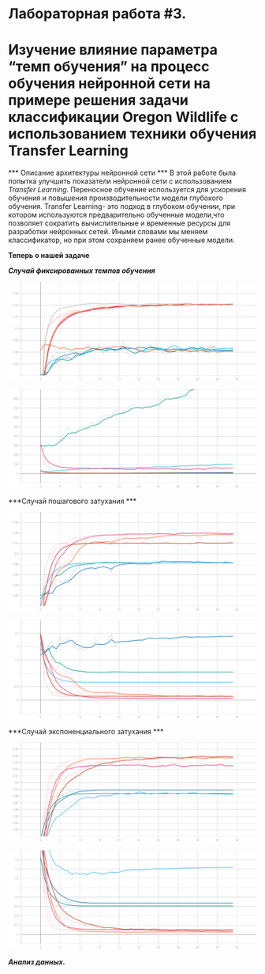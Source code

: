 # Лабораторная работа #3.
# Изучение влияние параметра “темп обучения” на процесс обучения нейронной сети на примере решения задачи классификации Oregon Wildlife с использованием техники обучения Transfer Learning  #

 *** Описание архитектуры нейронной сети ***
В этой работе была попытка улучшить показатели нейронной сети с использованием *Transfer Learning*. Переносное обучение используется для ускорения обучения и повышения производительности модели глубокого обучения. Transfer Learning- это подход в глубоком обучении, при котором используются предварительно обученные модели,что позволяет сократить вычислительные и временные ресурсы для разработки нейронных сетей. Иными словами мы меняем классификатор, но при этом сохраняем ранее обученные модели.

  
  **Теперь о нашей задаче**


  ***Случай фиксированных темпов обучения***
  
  ![график 1.1](https://github.com/YurchenokMaxim/lab3/blob/main/epoch_categorical_accuracyp.svg)
  
  ![график 1.2](https://github.com/YurchenokMaxim/lab3/blob/main/epoch_lossp.svg)
  
  
  ***Случай пошагового затухания ***
  
    
  ![график 2.1](https://github.com/YurchenokMaxim/lab3/blob/main/epoch_categorical_accuracystep.svg)
  
  ![график 2.2](https://github.com/YurchenokMaxim/lab3/blob/main/epoch_lossstep.svg)
  

***Случай экспоненциального затухания ***
    
  ![график 3.1](https://github.com/YurchenokMaxim/lab3/blob/main/epoch_categorical_accuracyexp.svg)
  
  ![график 3.2](https://github.com/YurchenokMaxim/lab3/blob/main/epoch_lossexp.svg)
  


  
  
  
  ***Анализ данных.***
